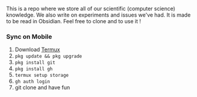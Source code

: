 
This is a repo where we store all of our scientific (computer science) knowledge.
We also write on experiments and issues we've had.
It is made to be read in Obsidian. Feel free to clone and to use it !

### Sync on Mobile

1) Download [Termux](https://play.google.com/store/apps/details?id=com.termux&hl=fr&gl=US)
2) ```pkg update && pkg upgrade```
3) ```pkg install git```
4) ```pkg install gh```
5) ```termux setup storage```
6) ```gh auth login```
7) git clone and have fun


